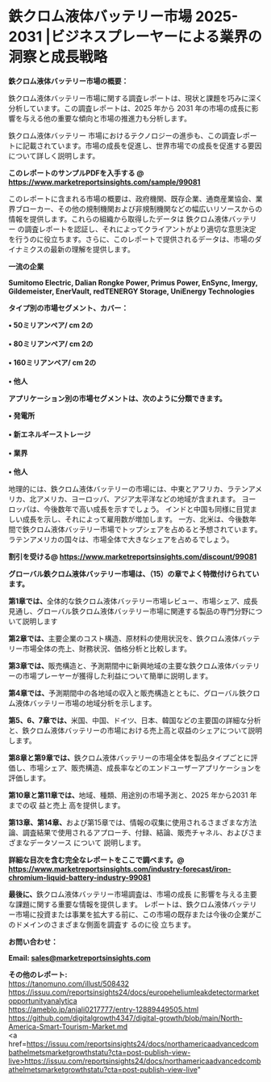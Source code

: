 # 鉄クロム液体バッテリー市場 2025-2031 |ビジネスプレーヤーによる業界の洞察と成長戦略

<strong><b>鉄クロム液体バッテリー市場の概要：</b></strong>

鉄クロム液体バッテリー市場に関する調査レポートは、現状と課題を巧みに深く分析しています。この調査レポートは、2025 年から 2031 年の市場の成長に影響を与える他の重要な傾向と市場の推進力も分析します。

鉄クロム液体バッテリー 市場におけるテクノロジーの進歩も、この調査レポートに記載されています。市場の成長を促進し、世界市場での成長を促進する要因について詳しく説明します。

<strong>このレポートのサンプルPDFを入手する @ <a href=https://www.marketreportsinsights.com/sample/99081>https://www.marketreportsinsights.com/sample/99081</a></strong>

このレポートに含まれる市場の概要は、政府機関、既存企業、通商産業協会、業界ブローカー、その他の規制機関および非規制機関などの幅広いリソースからの情報を提供します。これらの組織から取得したデータは 鉄クロム液体バッテリー の調査レポートを認証し、それによってクライアントがより適切な意思決定を行うのに役立ちます。さらに、このレポートで提供されるデータは、市場のダイナミクスの最新の理解を提供します。

<strong>一流の企業</strong>

<strong><b>Sumitomo Electric, Dalian Rongke Power, Primus Power, EnSync, Imergy, Gildemeister, EnerVault, redTENERGY Storage, UniEnergy Technologies</b></strong>

<strong><b>タイプ別の市場セグメント、カバー：</b></strong>

<strong>• 50ミリアンペア/ cm 2の<br><br>• 80ミリアンペア/ cm 2の<br><br>• 160ミリアンペア/ cm 2の<br><br>• 他人</strong>

<strong><b>アプリケーション別の市場セグメントは、次のように分類できます。</b></strong>

<strong>• 発電所<br><br>• 新エネルギーストレージ<br><br>• 業界<br><br>• 他人</strong>

 地理的には、鉄クロム液体バッテリーの市場には、中東とアフリカ、ラテンアメリカ、北アメリカ、ヨーロッパ、アジア太平洋などの地域が含まれます。 ヨーロッパは、今後数年で高い成長を示すでしょう。 インドと中国も同様に目覚ましい成長を示し、それによって雇用数が増加します。 一方、北米は、今後数年間で鉄クロム液体バッテリー市場でトップシェアを占めると予想されています。 ラテンアメリカの国々は、市場全体で大きなシェアを占めるでしょう。

<strong>割引を受ける@ <a href=https://www.marketreportsinsights.com/discount/99081>https://www.marketreportsinsights.com/discount/99081</a></strong>

<strong><b>グローバル鉄クロム液体バッテリー市場は、（15）の章でよく特徴付けられています。</b></strong>

<strong><b>第</b></strong><strong><b>1章では、</b></strong>全体的な鉄クロム液体バッテリー市場レビュー、市場シェア、成長見通し、グローバル鉄クロム液体バッテリー市場に関連する製品の専門分野について説明します

<strong><b>第2章では、</b></strong>主要企業のコスト構造、原材料の使用状況を、鉄クロム液体バッテリー市場全体の売上、財務状況、価格分析と比較します。

<strong><b>第3章では、</b></strong>販売構造と、予測期間中に新興地域の主要な鉄クロム液体バッテリーの市場プレーヤーが獲得した利益について簡単に説明します。

<strong><b>第4章では、</b></strong>予測期間中の各地域の収入と販売構造とともに、グローバル鉄クロム液体バッテリー市場の地域分析を示します。

<strong><b>第5、6、7章では、</b></strong>米国、中国、ドイツ、日本、韓国などの主要国の詳細な分析と、鉄クロム液体バッテリーの市場における売上高と収益のシェアについて説明します。

<strong><b>第8章と第9章では、</b></strong>鉄クロム液体バッテリーの市場全体を製品タイプごとに評価し、市場シェア、販売構造、成長率などのエンドユーザーアプリケーションを評価します。

<strong><b>第10章と第11章では、</b></strong>地域、種類、用途別の市場予測と、2025 年から2031 年までの収 益と売上 高を提供します。

<strong><b>第13章、第14章、</b></strong>および第15章では、情報の収集に使用されるさまざまな方法論、調査結果で使用されるアプローチ、付録、結論、販売チャネル、およびさまざまなデータソース について 説明します。

<strong>詳細な目次を含む完全なレポートをここで調べます。@ <a href=https://www.marketreportsinsights.com/industry-forecast/iron-chromium-liquid-battery-industry-99081>https://www.marketreportsinsights.com/industry-forecast/iron-chromium-liquid-battery-industry-99081</a></strong>

<strong><b>最後に、</b></strong>鉄クロム液体バッテリー市場調査は、市場の成長 に影響を</a>与える主要な課題に関する重要な情報を提供します。 レポートは、鉄クロム液体バッテリー市場に投資または事業を拡大する前に、この市場の既存または今後の企業がこのドメインのさまざまな側面を調査す るのに役 立ちます。

<strong><b>お問い合わせ：</b></strong>

<strong>Email: </strong><a href=mailto:sales@marketreportsinsights.com><strong>sales@marketreportsinsights.com</strong></a>

<strong>その他のレポート:</strong>
<br>
<a href=https://tanomuno.com/illust/508432>https://tanomuno.com/illust/508432</a>
<br>
<a href=https://issuu.com/reportsinsights24/docs/europeheliumleakdetectormarketopportunityanalytica>https://issuu.com/reportsinsights24/docs/europeheliumleakdetectormarketopportunityanalytica</a>
<br>
<a href=https://ameblo.jp/anjali0217777/entry-12889449505.html>https://ameblo.jp/anjali0217777/entry-12889449505.html</a>
<br>
<a href=https://github.com/digitalgrowth4347/digital-growth/blob/main/North-America-Smart-Tourism-Market.md>https://github.com/digitalgrowth4347/digital-growth/blob/main/North-America-Smart-Tourism-Market.md</a>
<br>
<a href=https://issuu.com/reportsinsights24/docs/northamericaadvancedcombathelmetsmarketgrowthstatu?cta=post-publish-view-live>https://issuu.com/reportsinsights24/docs/northamericaadvancedcombathelmetsmarketgrowthstatu?cta=post-publish-view-live</a>"
